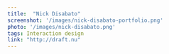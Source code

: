 ```yaml
---
title:  "Nick Disabato"
screenshot: '/images/nick-disabato-portfolio.png'
photo: '/images/nick-disabato.png'
tags: Interaction design
link: "http://draft.nu"
---
```

